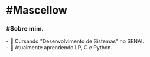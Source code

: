 <h1>#Mascellow</h1>

<h3>#Sobre mim.</h3>
- 🔭 Cursando "Desenvolvimento de Sistemas" no SENAI.<br>
- 🌱 Atualmente aprendendo LP, C e Python.
